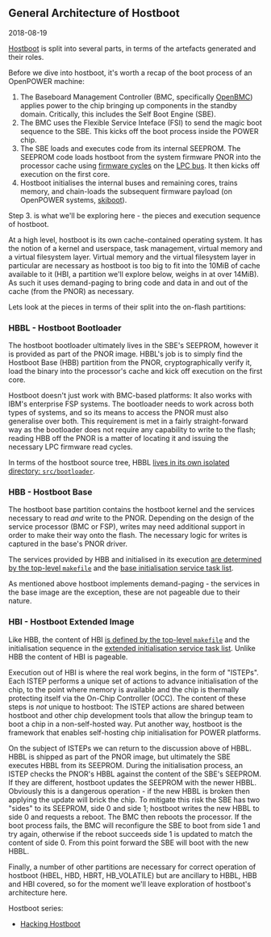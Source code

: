 ## General Architecture of Hostboot

2018-08-19

[Hostboot](https://github.com/open-power/hostboot) is split into several parts,
in terms of the artefacts generated and their roles.

Before we dive into hostboot, it's worth a recap of the boot process of an
OpenPOWER machine:

1. The Baseboard Management Controller (BMC, specifically
   [OpenBMC](https://github.com/openbmc/openbmc)) applies power to the chip
   bringing up components in the standby domain. Critically, this includes the
   Self Boot Engine (SBE).
2. The BMC uses the Flexible Service Inteface (FSI) to send the magic boot
   sequence to the SBE. This kicks off the boot process inside the POWER chip.
3. The SBE loads and executes code from its internal SEEPROM. The SEEPROM code
   loads hostboot from the system firmware PNOR into the processor cache using
   [firmware cycles](https://en.wikipedia.org/wiki/Low_Pin_Count#Supported_peripherals)
   on the [LPC bus](https://en.wikipedia.org/wiki/Low_Pin_Count). It then kicks
   off execution on the first core.
4. Hostboot initialises the internal buses and remaining cores, trains memory,
   and chain-loads the subsequent firmware payload (on OpenPOWER systems,
   [skiboot](https://github.com/open-power/skiboot)).

Step 3. is what we'll be exploring here - the pieces and execution sequence of
hostboot.

At a high level, hostboot is its own cache-contained operating system. It has
the notion of a kernel and userspace, task management, virtual memory and
a virtual filesystem layer. Virtual memory and the virtual filesystem layer in
particular are necessary as hostboot is too big to fit into the 10MiB of cache
available to it (HBI, a partition we'll explore below, weighs in at over
14MiB). As such it uses demand-paging to bring code and data in and out of the
cache (from the PNOR) as necessary.

Lets look at the pieces in terms of their split into the on-flash partitions:

### HBBL - Hostboot Bootloader

The hostboot bootloader ultimately lives in the SBE's SEEPROM, however it is
provided as part of the PNOR image. HBBL's job is to simply find the Hostboot
Base (HBB) partition from the PNOR, cryptographically verify it, load the
binary into the processor's cache and kick off execution on the first core.

Hostboot doesn't just work with BMC-based platforms: It also works with IBM's
enterprise FSP systems. The bootloader needs to work across both types of
systems, and so its means to access the PNOR must also generalise over both.
This requirement is met in a fairly straight-forward way as the bootloader does
not require any capability to write to the flash; reading HBB off the PNOR is a
matter of locating it and issuing the necessary LPC firmware read cycles.

In terms of the hostboot source tree, HBBL [lives in its own isolated directory:
`src/bootloader`](https://github.com/open-power/hostboot/tree/e07f0c96e66b4dc7986076db0a9f3ebe02902361/src/bootloader).

### HBB - Hostboot Base

The hostboot base partition contains the hostboot kernel and the services
necessary to read _and_ write to the PNOR. Depending on the design of the
service processor (BMC or FSP), writes may need additional support in order to
make their way onto the flash. The necessary logic for writes is captured in
the base's PNOR driver.

The services provided by HBB and initialised in its execution [are determined
by the top-level
`makefile`](https://github.com/open-power/hostboot/blob/e07f0c96e66b4dc7986076db0a9f3ebe02902361/src/makefile#L140)
and the [base initialisation service task
list](https://github.com/open-power/hostboot/blob/e07f0c96e66b4dc7986076db0a9f3ebe02902361/src/usr/initservice/baseinitsvc/initsvctasks.H#L42).

As mentioned above hostboot implements demand-paging - the services in the base
image are the exception, these are not pageable due to their nature.

### HBI - Hostboot Extended Image

Like HBB, the content of HBI [is defined by the top-level
`makefile`](https://github.com/open-power/hostboot/blob/master/src/makefile#L152)
and the initialisation sequence in the [extended initialisation service task list](https://github.com/open-power/hostboot/blob/e07f0c96e66b4dc7986076db0a9f3ebe02902361/src/usr/initservice/extinitsvc/extinitsvctasks.H#L43). Unlike HBB the content of HBI is pageable.

Execution out of HBI is where the real work begins, in the form of "ISTEPs".
Each ISTEP performs a unique set of actions to advance initialisation of the
chip, to the point where memory is available and the chip is thermally
protecting itself via the On-Chip Controller (OCC). The content of these steps
is _not_ unique to hostboot: The ISTEP actions are shared between hostboot and
other chip development tools that allow the bringup team to boot a chip in a
non-self-hosted way. Put another way, hostboot is the framework that enables
self-hosting chip initialisation for POWER platforms.

On the subject of ISTEPs we can return to the discussion above of HBBL. HBBL is
shipped as part of the PNOR image, but ultimately the SBE executes HBBL from
its SEEPROM. During the initialisation process, an ISTEP checks the PNOR's HBBL
against the content of the SBE's SEEPROM. If they are different, hostboot
updates the SEEPROM with the newer HBBL. Obviously this is a dangerous
operation - if the new HBBL is broken then applying the update will brick the
chip. To mitigate this risk the SBE has two "sides" to its SEEPROM, side 0 and
side 1; hostboot writes the new HBBL to side 0 and requests a reboot. The BMC
then reboots the processor. If the boot process fails, the BMC will reconfigure
the SBE to boot from side 1 and try again, otherwise if the reboot succeeds
side 1 is updated to match the content of side 0. From this point forward the
SBE will boot with the new HBBL.

Finally, a number of other partitions are necessary for correct operation of
hostboot (HBEL, HBD, HBRT, HB\_VOLATILE) but are ancillary to HBBL, HBB and HBI
covered, so for the moment we'll leave exploration of hostboot's architecture
here.

Hostboot series:

* [Hacking Hostboot](notes/2018/08/17/hacking-hostboot.md)
